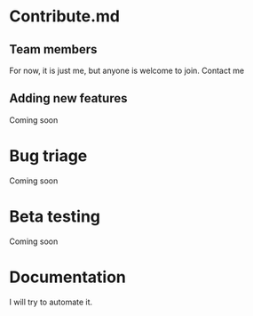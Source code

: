 # Contribute.md

## Team members
For now, it is just me, but anyone is welcome to join. Contact me

## Adding new features
Coming soon

# Bug triage
Coming soon

# Beta testing
Coming soon

# Documentation
I will try to automate it. 
